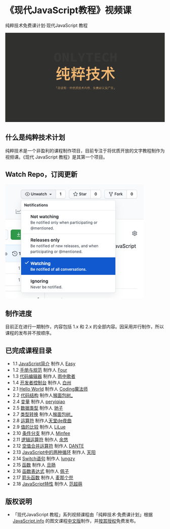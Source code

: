 # 《现代JavaScript教程》视频课

纯粹技术免费课计划·现代JavaScript 教程

![picture 1](images/2bb77f504f3f38f53fb7ca1a3cdf89bdbca674e8fe455e92c5c8eb103928060e.png)  

## 什么是纯粹技术计划

纯粹技术是一个非盈利的课程制作项目，目前专注于将优质开放的文字教程制作为视频课。《现代 JavaScript 教程》是其第一个项目。

## Watch Repo，订阅更新

![picture 2](images/40e37b966bbfb5bbc4627962927a567c250ebe3ea0f0661f326839f7e2fc5168.png)  


## 制作进度

目前正在进行一期制作，内容包括 1.x 和 2.x 的全部内容。因采用并行制作，所以课程的发布并不按顺序。

## 已完成课程目录

- 1.1 [JavaScript简介](https://www.bilibili.com/video/BV1Gp4y1r7K3) 制作人 [Easy](https://weibo.com/easy)
- 1.2 [手册与规范](https://www.bilibili.com/video/BV1VA411x7N5/) 制作人 [Four](http://neychang.com) 
- 1.3 [代码编辑器](https://www.bilibili.com/video/BV19Z4y137KW/) 制作人 [雨中歌者](https://weibo.com/esinger)
- 1.4 [开发者控制台](https://www.bilibili.com/video/BV1xp4y1r7SN/) 制作人 [白州](https://space.bilibili.com/5174935)
- 2.1 [Hello World](https://www.bilibili.com/video/BV1bZ4y1G7wK/) 制作人 [Coding魔法师](https://space.bilibili.com/363772205?share_medium=android&share_source=weixin&bbid=XY5B7FC57FF644BA1B033C110A17C26F862B1&ts=1606317593798)
- 2.2 [代码结构](https://www.bilibili.com/video/BV1w54y1t7C7) 制作人[猴面包树_](https://space.bilibili.com/636384)
- 2.4 [变量](https://www.bilibili.com/video/BV1Z541137Xb) 制作人 [peryiqiao](https://yiqiao.me)
- 2.5 [数据类型](https://www.bilibili.com/video/bv1ut4y1Y7WR) 制作人 [驰子](https://space.bilibili.com/481747845)
- 2.7 [类型转换](https://www.bilibili.com/video/BV1jz4y1k7S3) 制作人[猴面包树_](https://space.bilibili.com/636384)
- 2.8 [运算符]( https://www.bilibili.com/video/BV1Vp4y167Pb) 制作人[天堂de夜曲](https://space.bilibili.com/23064489)
- 2.9 [值的比较](https://www.bilibili.com/video/BV1oK411G7jk/) 制作人 [LiLue](https://space.bilibili.com/99796959)
- 2.10 [条件分支](https://www.bilibili.com/video/BV1tz4y1k7hC) 制作人 [Minfee](https://space.bilibili.com/234311626)
- 2.11 [逻辑运算符](https://www.bilibili.com/video/BV1gK4y177ng/) 制作人 [余悠](https://weibo.com/siinaa)
- 2.12 [空值合并运算符](https://www.bilibili.com/video/BV1s5411578W/) 制作人 [DANTE](https://github.com/dantefung)
- 2.13 [JavaScript中的两种循环](https://www.bilibili.com/video/BV1N54y167WF) 制作人 [天阳](https://weibo.com/232544563)
- 2.14 [Switch语句](https://www.bilibili.com/video/BV1xz4y1k7BG) 制作人 [lungzy](https://space.bilibili.com/51628157)
- 2.15 [函数](https://www.bilibili.com/video/BV1kK411V7tj) 制作人 [旦肠](https://space.bilibili.com/5696987)
- 2.16 [函数表达式](https://www.bilibili.com/video/BV1Qa4y1p71j) 制作人 [佩子](https://space.bilibili.com/61872678)
- 2.17 [箭头函数](https://www.bilibili.com/video/bv1c5411G7Ls) 制作人 [麦那个兜](https://weibo.com/i9sky)
- 2.18 [JavaScript特性](https://www.bilibili.com/video/BV1Gf4y1v7it/) 制作人 [范超萌](https://weibo.com/imfxx)

## 版权说明

- 「现代JavaScript 教程」系列视频课程由「纯粹技术·免费课计划」根据 [JavaScript.info](https://javascript.info/) 的图文课程[中文版](https://zh.javascript.info/)制作，并[按其授权](https://javascript.info/terms)免费发布。